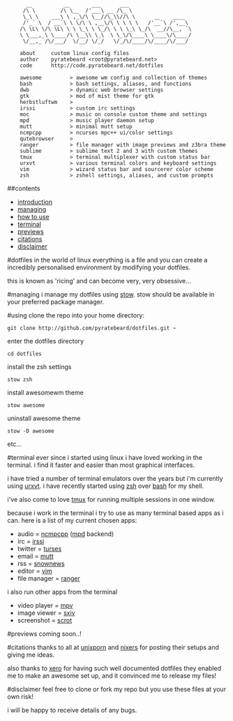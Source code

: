 ```
      __          __       ___      ___                    
     /\ \        /\ \__  /'___\ __ /\_ \                   
     \_\ \    ___\ \ ,_\/\ \__//\_\\//\ \      __    ____  
     /'_` \  / __`\ \ \/\ \ ,__\/\ \ \ \ \   /'__`\ /',__\ 
    /\ \L\ \/\ \L\ \ \ \_\ \ \_/\ \ \ \_\ \_/\  __//\__, `\
    \ \___,_\ \____/\ \__\\ \_\  \ \_\/\____\ \____\/\____/
     \/__,_ /\/___/  \/__/ \/_/   \/_/\/____/\/____/\/___/ 

    about     custom linux config files
    author    pyratebeard <root@pyratebeard.net>
    code      http://code.pyratebeard.net/dotfiles

    awesome         > awesome wm config and collection of themes
    bash            > bash settings, aliases, and functions
    dwb             > dynamic web browser settings
    gtk             > mod of mist theme for gtk
    herbstluftwm    > 
    irssi           > custom irc settings
    moc             > music on console custom theme and settings
    mpd             > music player daemon setup
    mutt            > minimal mutt setup
    ncmpcpp         > ncurses mpc++ ui/color settings
    qutebrowser     >
    ranger          > file manager with image previews and z3bra theme
    sublime         > sublime text 2 and 3 with custom themes
    tmux            > terminal multiplexer with custom status bar
    urxvt           > various terminal colors and keyboard settings
    vim             > wizard status bar and sourcerer color scheme
    zsh             > zshell settings, aliases, and custom prompts

```

##contents
 - [introduction](#dotfiles)
 - [managing](#managing)
 - [how to use](#using)
 - [terminal](#terminal)
 - [previews](#previews)
 - [citations](#citations)
 - [disclaimer](#disclaimer)

#dotfiles
in the world of linux everything is a file and you can create a incredibly personalised environment by modifying your dotfiles.

this is known as 'ricing' and can become very, very obsessive...

#managing
i manage my dotfiles using [stow](http://www.gnu.org/software/stow/).  stow should be available in your preferred package manager.

#using
clone the repo into your home directory:

`git clone http://github.com/pyratebeard/dotfiles.git ~`

enter the dotfiles directory

`cd dotfiles`

install the zsh settings

`stow zsh`

install awesomewm theme

`stow awesome`

uninstall awesome theme

`stow -D awesome`

etc...

#terminal
ever since i started using linux i have loved working in the terminal. i find it faster and easier than most graphical interfaces.

i have tried a number of terminal emulators over the years but i'm currently using [urxvt](). i have recently started using [zsh](http://zsh.sourceforge.net/) over [bash](https://www.gnu.org/software/bash/) for my shell.

i've also come to love [tmux](https://tmux.github.io/) for running multiple sessions in one window.

because i work in the terminal i try to use as many terminal based apps as i can. here is a list of my current chosen apps:

 - audio          = [ncmpcpp](http://rybczak.net/ncmpcpp/) ([mpd]() backend)
 - irc            = [irssi]()
 - twitter        = [turses]()
 - email          = [mutt]()
 - rss            = [snownews]()
 - editor         = [vim]()
 - file manager   = [ranger]()

i also run other apps from the terminal

 - video player   = [mpv]()
 - image viewer   = [sxiv]()
 - screenshot     = [scrot]()

#previews
coming soon..!
                                                            
#citations
thanks to all at [unixporn](http://reddit.com/r/unixporn) and [nixers](https://www.nixers.net/) for posting their setups and giving me ideas.

also thanks to [xero](https://github.com/xero/dotfiles) for having such well documented dotfiles they enabled me to make an awesome set up, and it convinced me to release my files!

#disclaimer
feel free to clone or fork my repo but you use these files at your own risk!

i will be happy to receive details of any bugs.
